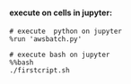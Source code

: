 #### execute on cells in jupyter:
```shell
# execute  python on jupyter
%run 'awsbatch.py'  

# execute bash on jupyter
%%bash
./firstcript.sh 
```